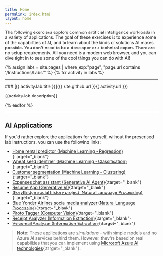 ```yaml
---
title: Home
permalink: index.html
layout: home
---
```


The following exercises explore common artificial intelligence workloads in a variety of applications. The goal of these exercises is to experience some of the capabilities of AI, and to learn about the kinds of solutions AI makes possible. You don't need to be a developer or a technical expert. There are no setup requirements. All you need is a modern web browser, and you can dive right in to see some of the cool things you can do with AI!

{% assign labs = site.pages | where_exp:"page", "page.url contains '/Instructions/Labs'" %}
{% for activity in labs  %}
<hr>
### [{{ activity.lab.title }}]({{ site.github.url }}{{ activity.url }})

{{activity.lab.description}}

{% endfor %}

<hr>

## AI Applications

If you'd rather explore the applications for yourself, without the prescribed lab instructions, you can use the following links:

- [Home rental predictor (Machine Learning - Regression)](https://aka.ms/rent-predictor){:target="_blank"}
- [Wheat seed identifier (Machine Learning - Classification)](https://aka.ms/seed-identifier){:target="_blank"}
- [Customer segmentation (Machine Learning - Clustering)](https://aka.ms/customer-segmentation){:target="_blank"}
- [Expenses chat assistant (Generative AI Agent)](https://aka.ms/expenses-agent){:target="_blank"}
- [Resume App (Generative AI)](https://aka.ms/resume-app){:target="_blank"}
- [StoryBridge social history project (Natural Language Processing)](https://aka.ms/story-bridge){:target="_blank"}
- [Blue Yonder Airlines social media analyzer (Natural Language Processing)](https://aka.ms/blue_yonder_social){:target="_blank"}
- [Photo Tagger (Computer Vision)](https://aka.ms/photo-tagger){:target="_blank"}
- [Receipt Analyzer (Information Extraction)](https://aka.ms/receipt-analyzer){:target="_blank"}
- [Voicemail Analyzer (Information Extraction)](https://aka.ms/voicemail){:target="_blank"}

> **Note**: These applications are *simulations* - with simple models and no Azure AI services behind them. However, they're based on real capabilities that you can implement using [Microsoft Azure AI technologies](https://azure.microsoft.com/solutions/ai/){:target="_blank"}.
